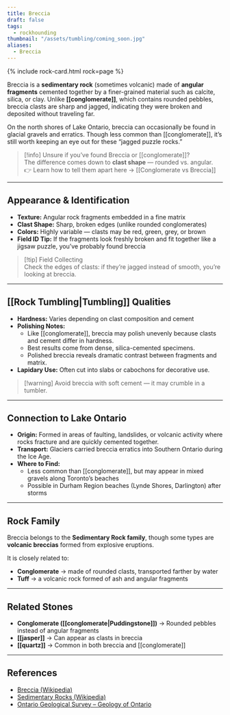 ```yaml
---
title: Breccia
draft: false
tags:
  - rockhounding
thumbnail: "/assets/tumbling/coming_soon.jpg"
aliases:
  - Breccia
---
```

{% include rock-card.html rock=page %}

Breccia is a **sedimentary rock** (sometimes volcanic) made of **angular fragments** cemented together by a finer-grained material such as calcite, silica, or clay. Unlike **[[conglomerate]]**, which contains rounded pebbles, breccia clasts are sharp and jagged, indicating they were broken and deposited without traveling far.  

On the north shores of Lake Ontario, breccia can occasionally be found in glacial gravels and erratics. Though less common than [[conglomerate]], it’s still worth keeping an eye out for these “jagged puzzle rocks.”

> [!info] Unsure if you’ve found Breccia or [[conglomerate]]?  
> The difference comes down to **clast shape** — rounded vs. angular.  
> 👉 Learn how to tell them apart here → [[Conglomerate vs Breccia]]

---

## Appearance & Identification
- **Texture:** Angular rock fragments embedded in a fine matrix  
- **Clast Shape:** Sharp, broken edges (unlike rounded conglomerates)  
- **Colors:** Highly variable — clasts may be red, green, grey, or brown  
- **Field ID Tip:** If the fragments look freshly broken and fit together like a jigsaw puzzle, you’ve probably found breccia  

> [!tip] Field Collecting  
> Check the edges of clasts: if they’re jagged instead of smooth, you’re looking at breccia.  

---

## [[Rock Tumbling|Tumbling]] Qualities
- **Hardness:** Varies depending on clast composition and cement  
- **Polishing Notes:**  
  - Like [[conglomerate]], breccia may polish unevenly because clasts and cement differ in hardness.  
  - Best results come from dense, silica-cemented specimens.  
  - Polished breccia reveals dramatic contrast between fragments and matrix.  
- **Lapidary Use:** Often cut into slabs or cabochons for decorative use.  

> [!warning] Avoid breccia with soft cement — it may crumble in a tumbler.  

---

## Connection to Lake Ontario
- **Origin:** Formed in areas of faulting, landslides, or volcanic activity where rocks fracture and are quickly cemented together.  
- **Transport:** Glaciers carried breccia erratics into Southern Ontario during the Ice Age.  
- **Where to Find:**  
  - Less common than [[conglomerate]], but may appear in mixed gravels along Toronto’s beaches  
  - Possible in Durham Region beaches (Lynde Shores, Darlington) after storms  

---

## Rock Family
Breccia belongs to the **Sedimentary Rock family**, though some types are **volcanic breccias** formed from explosive eruptions.  

It is closely related to:  
- **Conglomerate** → made of rounded clasts, transported farther by water  
- **Tuff** → a volcanic rock formed of ash and angular fragments  


---

## Related Stones
- **Conglomerate ([[conglomerate|Puddingstone]])** → Rounded pebbles instead of angular fragments  
- **[[jasper]]** → Can appear as clasts in breccia  
- **[[quartz]]** → Common in both breccia and [[conglomerate]]  

---

## References
- [Breccia (Wikipedia)](https://en.wikipedia.org/wiki/Breccia)  
- [Sedimentary Rocks (Wikipedia)](https://en.wikipedia.org/wiki/Sedimentary_rock)  
- [Ontario Geological Survey – Geology of Ontario](https://www.ontario.ca/page/geology-ontario)  
